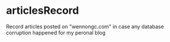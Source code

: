 # articlesRecord
Record articles posted on "wennongc.com" in case any database corruption happened for my peronal blog
